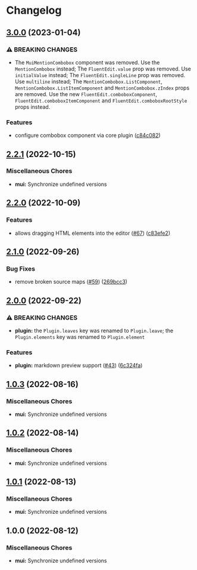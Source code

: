# Changelog

## [3.0.0](https://github.com/sodenn/react-fluent-edit/compare/mui-v2.2.1...mui-v3.0.0) (2023-01-04)


### ⚠ BREAKING CHANGES

* The `MuiMentionCombobox` component was removed. Use the `MentionCombobox` instead; The `FluentEdit.value` prop was removed. Use `initialValue` instead; The `FluentEdit.singleLine` prop was removed. Use `multiline` instead; The `MentionCombobox.ListComponent`, `MentionCombobox.ListItemComponent` and `MentionCombobox.zIndex` props are removed. Use the new `FluentEdit.comboboxComponent`, `FluentEdit.comboboxItemComponent` and `FluentEdit.comboboxRootStyle` props instead.

### Features

* configure combobox component via core plugin ([c84c082](https://github.com/sodenn/react-fluent-edit/commit/c84c082ed7569edc7f2ac5456fc277a958cfe3f6))

## [2.2.1](https://github.com/sodenn/react-fluent-edit/compare/mui-v2.2.0...mui-v2.2.1) (2022-10-15)


### Miscellaneous Chores

* **mui:** Synchronize undefined versions

## [2.2.0](https://github.com/sodenn/react-fluent-edit/compare/mui-v2.1.0...mui-v2.2.0) (2022-10-09)


### Features

* allows dragging HTML elements into the editor ([#67](https://github.com/sodenn/react-fluent-edit/issues/67)) ([c83efe2](https://github.com/sodenn/react-fluent-edit/commit/c83efe290399f85d7dea658ff66ebfb330e74a12))

## [2.1.0](https://github.com/sodenn/react-fluent-edit/compare/mui-v2.0.0...mui-v2.1.0) (2022-09-26)


### Bug Fixes

* remove broken source maps ([#59](https://github.com/sodenn/react-fluent-edit/issues/59)) ([269bcc3](https://github.com/sodenn/react-fluent-edit/commit/269bcc3fa53551116d4a6fd4fbfb3950b4ea3089))

## [2.0.0](https://github.com/sodenn/react-fluent-edit/compare/mui-v1.0.3...mui-v2.0.0) (2022-09-22)


### ⚠ BREAKING CHANGES

* **plugin:** the `Plugin.leaves` key was renamed to `Plugin.leave`; the `Plugin.elements` key was renamed to `Plugin.element`

### Features

* **plugin:** markdown preview support ([#43](https://github.com/sodenn/react-fluent-edit/issues/43)) ([6c324fa](https://github.com/sodenn/react-fluent-edit/commit/6c324fabb43f14954f6fe83756fc411215e94a38))

## [1.0.3](https://github.com/sodenn/react-fluent-edit/compare/mui-v1.0.2...mui-v1.0.3) (2022-08-16)


### Miscellaneous Chores

* **mui:** Synchronize undefined versions

## [1.0.2](https://github.com/sodenn/react-fluent-edit/compare/mui-v1.0.1...mui-v1.0.2) (2022-08-14)


### Miscellaneous Chores

* **mui:** Synchronize undefined versions

## [1.0.1](https://github.com/sodenn/react-fluent-edit/compare/mui-v1.0.0...mui-v1.0.1) (2022-08-13)


### Miscellaneous Chores

* **mui:** Synchronize undefined versions

## 1.0.0 (2022-08-12)


### Miscellaneous Chores

* **mui:** Synchronize undefined versions
